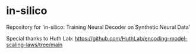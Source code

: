 # in-silico
Repository for 'in-silico: Training Neural Decoder on Synthetic Neural Data'

Special thanks to Huth Lab: https://github.com/HuthLab/encoding-model-scaling-laws/tree/main


